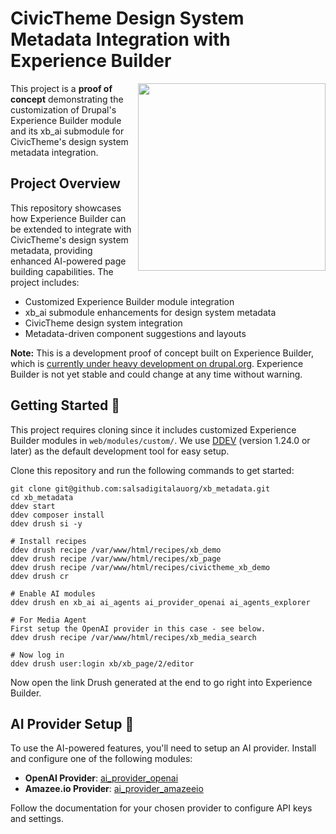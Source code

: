 # CivicTheme Design System Metadata Integration with Experience Builder

<img src="https://github.com/user-attachments/assets/c7c3283b-2580-4434-8cce-771cb02aa1f7" width="300" align="right" />

This project is a **proof of concept** demonstrating the customization of Drupal's Experience Builder module and its xb_ai submodule for CivicTheme's design system metadata integration.

## Project Overview

This repository showcases how Experience Builder can be extended to integrate with CivicTheme's design system metadata, providing enhanced AI-powered page building capabilities. The project includes:

- Customized Experience Builder module integration
- xb_ai submodule enhancements for design system metadata
- CivicTheme design system integration
- Metadata-driven component suggestions and layouts

**Note:** This is a development proof of concept built on Experience Builder, which is [currently under heavy development on drupal.org](https://www.drupal.org/project/experience_builder). Experience Builder is not yet stable and could change at any time without warning.

## Getting Started 🚀

This project requires cloning since it includes customized Experience Builder modules in `web/modules/custom/`. We use [DDEV](https://ddev.com/get-started/) (version 1.24.0 or later) as the default development tool for easy setup.

Clone this repository and run the following commands to get started:
```shell
git clone git@github.com:salsadigitalauorg/xb_metadata.git
cd xb_metadata
ddev start
ddev composer install
ddev drush si -y

# Install recipes
ddev drush recipe /var/www/html/recipes/xb_demo
ddev drush recipe /var/www/html/recipes/xb_page
ddev drush recipe /var/www/html/recipes/civictheme_xb_demo
ddev drush cr

# Enable AI modules
ddev drush en xb_ai ai_agents ai_provider_openai ai_agents_explorer

# For Media Agent
First setup the OpenAI provider in this case - see below.
ddev drush recipe /var/www/html/recipes/xb_media_search

# Now log in
ddev drush user:login xb/xb_page/2/editor
```
Now open the link Drush generated at the end to go right into Experience Builder.

## AI Provider Setup 🤖

To use the AI-powered features, you'll need to setup an AI provider. Install and configure one of the following modules:

- **OpenAI Provider**: [ai_provider_openai](https://www.drupal.org/project/ai_provider_openai)
- **Amazee.io Provider**: [ai_provider_amazeeio](https://www.drupal.org/project/ai_provider_amazeeio)

Follow the documentation for your chosen provider to configure API keys and settings.
